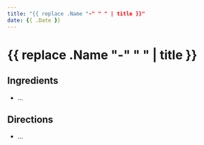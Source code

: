 ```yaml
---
title: "{{ replace .Name "-" " " | title }}"
date: {{ .Date }}
---
```


# {{ replace .Name "-" " " | title }}

## Ingredients

- ...

## Directions

- ...
